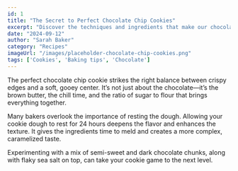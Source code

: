 ```yaml
---
id: 1
title: "The Secret to Perfect Chocolate Chip Cookies"
excerpt: "Discover the techniques and ingredients that make our chocolate chip cookies irresistible."
date: "2024-09-12"
author: "Sarah Baker"
category: "Recipes"
imageUrl: "/images/placeholder-chocolate-chip-cookies.png"
tags: ['Cookies', 'Baking tips', 'Chocolate']
---
```


The perfect chocolate chip cookie strikes the right balance between crispy edges and a soft, gooey center. It’s not just about the chocolate—it’s the brown butter, the chill time, and the ratio of sugar to flour that brings everything together.

Many bakers overlook the importance of resting the dough. Allowing your cookie dough to rest for 24 hours deepens the flavor and enhances the texture. It gives the ingredients time to meld and creates a more complex, caramelized taste.

Experimenting with a mix of semi-sweet and dark chocolate chunks, along with flaky sea salt on top, can take your cookie game to the next level.